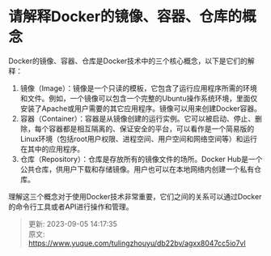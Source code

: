 # 请解释Docker的镜像、容器、仓库的概念

Docker的镜像、容器、仓库是Docker技术中的三个核心概念，以下是它们的解释：

1. 镜像（Image）：镜像是一个只读的模板，它包含了运行应用程序所需的环境和文件。例如，一个镜像可以包含一个完整的Ubuntu操作系统环境，里面仅安装了Apache或用户需要的其它应用程序。镜像可以用来创建Docker容器。
2. 容器（Container）：容器是从镜像创建的运行实例。它可以被启动、停止、删除，每个容器都是相互隔离的、保证安全的平台，可以看作是一个简易版的Linux环境（包括root用户权限、进程空间、用户空间和网络空间等）和运行在其中的应用程序。
3. 仓库（Repository）：仓库是存放所有的镜像文件的场所。Docker Hub是一个公共仓库，供用户下载和存储镜像。用户也可以在本地网络内创建一个私有仓库。

理解这三个概念对于使用Docker技术非常重要，它们之间的关系可以通过Docker的命令行工具或者API进行操作和管理。



> 更新: 2023-09-05 14:17:35  
> 原文: <https://www.yuque.com/tulingzhouyu/db22bv/agxx8047cc5io7vl>